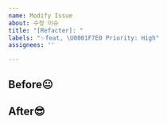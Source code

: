 ```yaml
---
name: Modify Issue
about: 수정 이슈
title: "[Refacter]: "
labels: "✨feat, \U0001F7E0 Priority: High"
assignees: ''

---
```


## Before😐

## After😎
